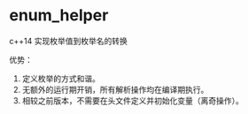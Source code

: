 # enum_helper
c++14 实现枚举值到枚举名的转换

优势：
1. 定义枚举的方式和谐。
1. 无额外的运行期开销，所有解析操作均在编译期执行。
1. 相较之前版本，不需要在头文件定义并初始化变量（离奇操作）。
